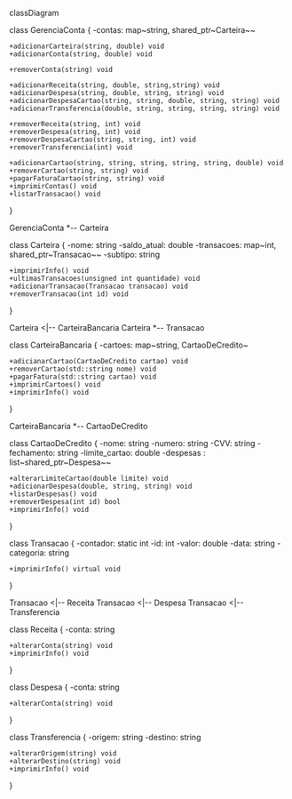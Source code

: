 classDiagram

class GerenciaConta {
    -contas: map~string, shared_ptr~Carteira~~

    +adicionarCarteira(string, double) void
    +adicionarConta(string, double) void

    +removerConta(string) void

    +adicionarReceita(string, double, string,string) void
    +adicionarDespesa(string, double, string, string) void
    +adicionarDespesaCartao(string, string, double, string, string) void
    +adicionarTransferencia(double, string, string, string, string) void

    +removerReceita(string, int) void
    +removerDespesa(string, int) void
    +removerDespesaCartao(string, string, int) void
    +removerTransferencia(int) void

    +adicionarCartao(string, string, string, string, string, double) void
    +removerCartao(string, string) void
    +pagarFaturaCartao(string, string) void
    +imprimirContas() void
    +listarTransacao() void
}

GerenciaConta *-- Carteira

class Carteira {
    -nome: string
    -saldo_atual: double
    -transacoes: map~int, shared_ptr~Transacao~~
    -subtipo: string

    +imprimirInfo() void
    +ultimasTransacoes(unsigned int quantidade) void
    +adicionarTransacao(Transacao transacao) void
    +removerTransacao(int id) void
}

Carteira <|-- CarteiraBancaria
Carteira *-- Transacao

class CarteiraBancaria {
    -cartoes: map~string, CartaoDeCredito~

    +adicianarCartao(CartaoDeCredito cartao) void
    +removerCartao(std::string nome) void 
    +pagarFatura(std::string cartao) void
    +imprimirCartoes() void
    +imprimirInfo() void
}

CarteiraBancaria *-- CartaoDeCredito

class CartaoDeCredito {
    -nome: string
    -numero: string
    -CVV: string
    -fechamento: string
    -limite_cartao: double
    -despesas : list~shared_ptr~Despesa~~

    +alterarLimiteCartao(double limite) void
    +adicionarDespesa(double, string, string) void
    +listarDespesas() void
    +removerDespesa(int id) bool
    +imprimirInfo() void
}

class Transacao {
    -contador: static int
    -id: int
    -valor: double
    -data: string
    -categoria: string

    +imprimirInfo() virtual void
}

Transacao <|-- Receita
Transacao <|-- Despesa
Transacao <|-- Transferencia

class Receita {
    -conta: string 

    +alterarConta(string) void
    +imprimirInfo() void
}

class Despesa {
    -conta: string

    +alterarConta(string) void
}

class Transferencia {
    -origem: string
    -destino: string

    +alterarOrigem(string) void
    +alterarDestino(string) void
    +imprimirInfo() void
}